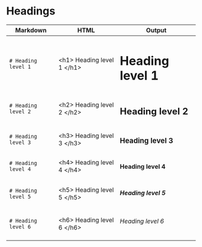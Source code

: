# Headings

| Markdown | HTML | Output |
| --- | --- | --- |
| `# Heading level 1` | \<h1> Heading level 1 \</h1> | <h1> Heading level 1 </h1> |
| `# Heading level 2` | \<h2> Heading level 2 \</h2> | <h2> Heading level 2 </h2> |
| `# Heading level 3` | \<h3> Heading level 3 \</h3> | <h3> Heading level 3 </h3> |
| `# Heading level 4` | \<h4> Heading level 4 \</h4> | <h4> Heading level 4 </h4> |
| `# Heading level 5` | \<h5> Heading level 5 \</h5> | <h5> Heading level 5 </h5> |
| `# Heading level 6` | \<h6> Heading level 6 \</h6> | <h6> Heading level 6 </h6> |
